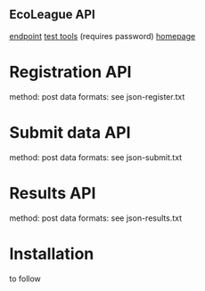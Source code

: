 ## EcoLeague API

[endpoint](http://virtual-techno.co.uk:9988)
[test tools](http://virtual-techno.co.uk/ecoleague/test.php) (requires password)
[homepage](http://virtual-techno.co.uk/ecoleague)

# Registration API

method: post
data formats: see json-register.txt 

# Submit data API

method: post
data formats: see json-submit.txt

# Results API

method: post
data formats: see json-results.txt

# Installation

to follow